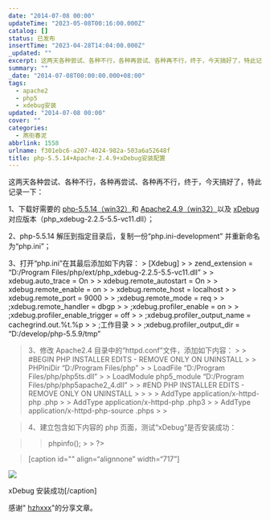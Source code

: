 ```yaml
---
date: "2014-07-08 00:00"
updateTime: "2023-05-08T00:16:00.000Z"
catalog: []
status: 已发布
insertTime: "2023-04-28T14:04:00.000Z"
_updated: ""
excerpt: 这两天各种尝试、各种不行，各种再尝试、各种再不行，终于，今天搞好了，特此记录一下：
summary: ""
_date: "2014-07-08T00:00:00.000+08:00"
tags:
  - apache2
  - php5
  - xdebug安装
updated: "2014-07-08 00:00"
cover: ""
categories:
  - 燕衔春泥
abbrlink: 1558
urlname: f301ebc6-a207-4024-982a-503a6a52648f
title: php-5.5.14+Apache-2.4.9+xDebug安装配置
---
```


这两天各种尝试、各种不行，各种再尝试、各种再不行，终于，今天搞好了，特此记录一下：

1、下载好需要的 [php-5.5.14（win32）](http://windows.php.net/download/)和 [Apache2.4.9（win32）](http://www.apachelounge.com/download/)以及 [xDebug](http://xdebug.org/download.php)对应版本（php_xdebug-2.2.5-5.5-vc11.dll）；

2、php-5.5.14 解压到指定目录后，复制一份“php.ini-development” 并重新命名为“php.ini”；

3、打开“php.ini”在其最后添加如下内容： > [Xdebug] > > zend_extension = “D:/Program Files/php/ext/php_xdebug-2.2.5-5.5-vc11.dll” > > xdebug.auto_trace = On > > xdebug.remote_autostart = On > > xdebug.remote_enable = on > > xdebug.remote_host = localhost > > xdebug.remote_port = 9000 > > ;xdebug.remote_mode = req > > ;xdebug.remote_handler = dbgp > > ;xdebug.profiler_enable = on > > ;xdebug.profiler_enable_trigger = off > > ;xdebug.profiler_output_name = cachegrind.out.%t.%p > > ;工作目录 > > ;xdebug.profiler_output_dir = “D:/develop/php-5.5.9/tmp”

> 3、修改 Apache2.4 目录中的“httpd.conf”文件，添加如下内容： > > #BEGIN PHP INSTALLER EDITS - REMOVE ONLY ON UNINSTALL > > PHPIniDir “D:/Program Files/php” > > LoadFile “D:/Program Files/php/php5ts.dll” > > LoadModule php5_module “D:/Program Files/php/php5apache2_4.dll” > > #END PHP INSTALLER EDITS - REMOVE ONLY ON UNINSTALL > > <IfModule mod_php5.c> > > AddType application/x-httpd-php .php > > AddType application/x-httpd-php .php3 > > AddType application/x-httpd-php-source .phps > >

> 4、建立包含如下内容的 php 页面，测试“xDebug”是否安装成功：

> > phpinfo(); > > ?>

> [caption id="" align=“alignnone” width=“717”]

![](https://image.bmqy.net/upload/FjqI1Iqv2VqM5FpVgFDzTVv7RLPB.jpg)

xDebug 安装成功[/caption]

感谢" [hzhxxx](http://blog.csdn.net/hzhxxx/article/details/19614551)"的分享文章。
